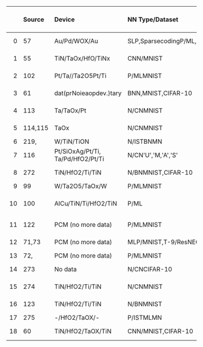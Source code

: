 |    | Source         | Device                                                      | NN Type/Dataset                                                                | Crossbar size                | CMOS              | ADC                             | Cell-Structure         | Input circuit                       | Sensing Electronics                      | Activation function                                                                        | Row/Col. Selectors                        | Softmax Activation Func                      | Inference/training                    | Weight Prog circuitry                    |
|---:|:------------------|:------------------------------------------------------------|:-------------------------------------------------------------------------------|:-----------------------------|:------------------|:--------------------------------|:-----------------------|:------------------------------------|:-----------------------------------------|:-------------------------------------------------------------------------------------------|:------------------------------------------|:---------------------------------------------|:--------------------------------------|:-----------------------------------------|
|  0 | 57                | Au/Pd/WOX/Au                                                | SLP,SparsecodingP/ML,eklettGreers                                              | 54108×                       | 180nm             | -chipOn(bit)13-                 | 1R                     | -chip(6-bit)On                      | Chargeintetiogran                        | -chipdigitalOn(Sigid)mo                                                                    | -chipOn                                   | Off-chip(ftw)Soare                           | Infe&renceinintrag                    | -chipOn                                  |
|  1 | 55                | TiN/TaOx/HfO/TiNx                                           | CNN/MNIST                                                                      | 12816×                       | 130nm             | Off-chip(8-bit)                 | 1T1R                   | On-chip(1-bit)                      | Chargeintetiogran                        | Off-chip(software:andReLUmax.ling)Poo                                                      | On-chip                                   | Off-chip(Softw)are                           | Infe&renceinintrag                    | Off-chip                                 |
|  2 | 102               | Pt/Ta//Ta2O5Pt/Ti                                           | P/MLMNIST                                                                      | 12864×                       | 2µm               | N/A                             | 1T1R                   | N/A                                 | N/A                                      | Off-chhardipReLU)ware:                                                                     | Off-chip                                  | Off-chip(Softw)are                           | Learni&nginintrag                     | Off-chip                                 |
|  3 | 61                | dat(prNoieaopdev.)tary                                      | BNN,MNIST,CIFAR-10                                                             | 12864×                       | 90nm              | -chOnip(3-bit)                  | 1T1R                   | Notlemedimentp                      | -ch(A)OnipVS                             | -ch()OnipBinary                                                                            | -chOnip                                   | Off-ch(soft-ipre)*wa                         | Inferencelyon                         | Off-chip                                 |
|  4 | 113               | Ta/TaOx/Pt                                                  | N/CNMNIST                                                                      | 6464×                        | 180nm             | -chOnip                         | 1T1R                   | -chOnip                             | -ch()OnipTIA                             | Off-ch(softw)ip*are                                                                        | -chOnip                                   | Off-ch(softipre)*wa                          | Inferencelyon                         | Off-chip                                 |
|  5 | 114,115           | TaOx                                                        | N/CNMNIST                                                                      | 6464×                        | 180nm             | -chipOn(bit)10-                 | 1T1R                   | -chipOn                             | -chip()OnTIA                             | Off-chip(softw)*are                                                                        | -chipOn                                   | Off-chip(softre)*wa                          | Inferencelyon                         | Off-chip                                 |
|  6 | 219,              | W/TiN/TiON                                                  | N/ISTBNMN                                                                      | 100100×                      | 65nm              | On-chip(3-bit)                  | 1T1R                   | N/A                                 | On-chip(CSA)                             | Off-chip(FPGA:max.ling)Poo                                                                 | On-chip                                   | Off-chip(FPGA)                               | Inferencelyon                         | Off-chip                                 |
|  7 | 116               | Pt/SiOxAg/Pt/Ti, Ta/Pd/HfO2/Pt/Ti                           | N/CN'U','M,'A','S'                                                             | 88×                          | Nodata            | Off-chip                        | 1T1R                   | On-chip                             | Off)-chip(TIA                            | LU)OffOn-chip(Re,ftwchip(soaremax.:ling)Poo                                                | Off-chip                                  | OffU)-chip(MC                                | Infe&renceinintrag                    | Off-chip                                 |
|  8 | 272               | TiN/HfO2/Ti/TiN                                             | N/BNMNIST,CIFAR-10                                                             | Kb1                          | 130nm             | -chOnip                         | 2T2R                   | Notlemedimentp                      | Onch()ipPCSA                             | -ch()OnipBinary                                                                            | -chOnip                                   | -chOnip()Binary                              | Inferencelyon                         | Off-chip                                 |
|  9 | 99                | W/Ta2O5/TaOx/W                                              | P/MLMNIST                                                                      | Mb2                          | 180nm             | -chOnip(1-bit)                  | 1T1R                   | -ch(1-bit)Onip                      | -chOnip                                  | datNoa                                                                                     | -chOnip                                   | datNoa                                       | Inferencelyon                         | Off-chip                                 |
| 10 | 100               | AlCu/TiN/Ti/HfO2/TiN                                        | P/ML                                                                           | 3232×                        | 150nm             | -chipOn(1or3-bit)               | 1T1R                   | -chip(1-bit)On                      | -chipOn                                  | Off-chip(softw)*are                                                                        | -chipOn                                   | Off-chip(softre)*wa                          | Inferencelyon                         | On-chip()SRAM                            |
| 11 | 122               | PCM (no more data)                                          | P/MLMNIST                                                                      | 5121024×                     | 180nm             | datNoa                          | 3T1C2PCM+              | datNoa                              | Off-chip(softw)are                       | Off-chip(ftSoLU)Reware:                                                                    | Off-chip                                  | Off-chip(ftw)Soare                           | Inferencelyon                         | Off-chip                                 |
| 12 | 71,73             | PCM (no more data)                                          | MLP/MNIST,T-9/ResNECIF-10AR                                                    | 256256×                      | 14nm              | On-chip                         | 4T4R                   | On-chip(8-bit)                      | On-chip(CCO-based)                       | On-chip(ReLU)                                                                              | On-chip                                   | Off-chip(Softw)are                           | Inferencelyon                         | On-chip                                  |
| 13 | 72,               | PCM (no more data)                                          | P/MLMNIST                                                                      | 512512×                      | 14nm              | Off-chip                        | 4T4R                   | it)On-chip(8-b                      | On-chip                                  | Offid)-chip(Sigmo                                                                          | On-chip                                   | OffA)-chip(FPG                               | Inferencelyon                         | On-chip                                  |
| 14 | 273               | No data                                                     | N/CNCIFAR-10                                                                   | 256512×                      | 55nm              | -chOnip                         | 1T1R                   | datNoa                              | -chOnip                                  | Off-ch(A)ipFPG                                                                             | -chOnip                                   | Off-ch(A)ipFPG                               | Inferencelyon                         | Off-chip                                 |
| 15 | 274               | TiN/HfO2/Ti/TiN                                             | N/CNMNIST                                                                      | kB18                         | 130nm             | Offchip*                        | 1T1R                   | Off-chip*                           | Off-chip*                                | Off-ch(A)ipFPG                                                                             | Off-chip*                                 | Off-ch(A)ipFPG                               | Inferencelyon                         | -chOnip                                  |
| 16 | 123               | TiN/HfO2/Ti/TiN                                             | N/BNMNIST                                                                      | Kb1                          | 130nm             | N/A                             | 2T2R                   | N/A                                 | -chipOn                                  | Off-chip(softw)*are                                                                        | -chipOn                                   | Off-chip(softre)*wa                          | Inferencelyon                         | Off-chip                                 |
| 17 | 275               | -/HfO2/TaOX/-                                               | P/ISTMLMN                                                                      | 158.8Kb                      | 130nm             | On-chip(8-bit)                  | 2T2R                   | On-chip(8-bit)                      | Chargeintetiogran                        | Off-chip                                                                                   | On-chip                                   | Off-chip                                     | Inferencelyon                         | Offchip(A)FPG                            |
| 18 | 60                | TiN/HfO2/TaOX/TiN                                           | CNN/MNIST,CIFAR-10                                                             | 256×256                      | 130nm             | On-chip(8-bit)                  | 1T1R                   | On-chip                             | Chargeintetiogran                        | On-chip(analog:ReLU)Off-chip,(FPGling)A:Poomax.                                            | On-chip                                   | Off-chip(FPGA)                               | Off-chip(Softw)are                    | On-chip                                  |